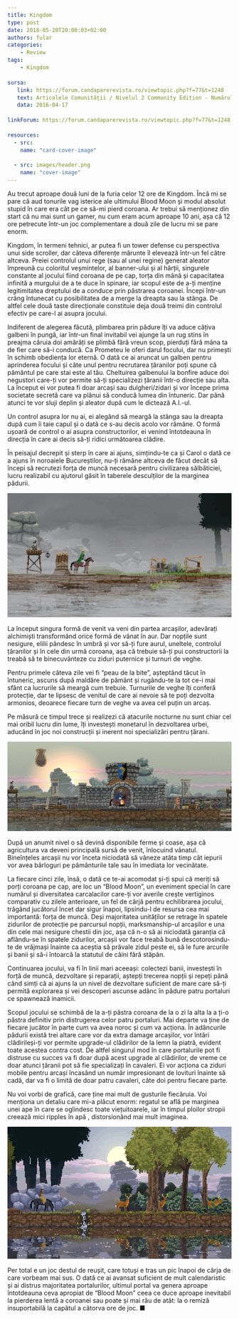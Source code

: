 ```yaml
---
title: Kingdom
type: post
date: 2018-05-20T20:00:03+02:00
authors: fular
categories:
    - Review
tags:
    - Kingdom

sursa:
   link: https://forum.candaparerevista.ro/viewtopic.php?f=77&t=1248
   text: Articolele Comunității / Nivelul 2 Community Edition - Numărul 1
   data: 2016-04-17

linkForum: https://forum.candaparerevista.ro/viewtopic.php?f=77&t=1248

resources:
  - src: 
    name: "card-cover-image"

  - src: images/header.png
    name: "cover-image"
---
```

Au trecut aproape două luni de la furia celor 12 ore de Kingdom. Încă mi se pare că aud tonurile vag isterice ale ultimului Blood Moon și modul absolut stupid în care era cât pe ce să-mi pierd coroana. Ar trebui să menționez din start că nu mai sunt un gamer, nu cum eram acum aproape 10 ani, așa că 12 ore petrecute într-un joc complementare a două zile de lucru mi se pare enorm. 

Kingdom, în termeni tehnici, ar putea fi un tower defense cu perspectiva unui side scroller, dar câteva diferențe mărunte îl elevează într-un fel către altceva. Preiei controlul unui rege (sau al unei regine) generat aleator împreună cu coloritul veșmintelor, al banner-ului și al hărții, singurele constante al jocului fiind coroana de pe cap, torța din mână și capacitatea infinită a murgului de a te duce în spinare, iar scopul este de a-ți menține legitimitatea dreptului de a conduce prin păstrarea coroanei. Începi într-un crâng întunecat cu posibilitatea de a merge la dreapta sau la stânga. De altfel cele două taste direcționale constituie deja două treimi din controlul efectiv pe care-l ai asupra jocului. 

Indiferent de alegerea făcută, plimbarea prin pădure îți va aduce câțiva galbeni în pungă, iar într-un final invitabil vei ajunge la un rug stins în preajma căruia doi amărâți se plimbă fără vreun scop, pierduți fără mâna ta de fier care să-i conducă. Ca Prometeu le oferi darul focului, dar nu primești în schimb obediența lor eternă. O dată ce ai aruncat un galben pentru aprinderea focului și câte unul pentru recrutarea țăranilor poți spune că pământul pe care stai este al tău. Cheltuirea galbenului la bonfire aduce doi negustori care-ți vor permite să-ți specializezi țăranii într-o direcție sau alta. La început ei vor putea fi doar arcași sau dulgheri/zidari și vor începe prima societate secretă care va plănui să conducă lumea din întuneric. Dar până atunci te vor sluji deplin și aleator după cum le dictează A.I.-ul. 

Un control asupra lor nu ai, ei alegând să meargă la stânga sau la dreapta după cum îi taie capul și o dată ce s-au decis acolo vor rămâne. O formă ușoară de control o ai asupra constructorilor, ei venind întotdeauna în direcția în care ai decis să-ți ridici următoarea clădire. 

În peisajul decrepit și sterp în care ai ajuns, simțindu-te ca și Carol o dată ce a ajuns în noroaiele Bucureștilor, nu-ți rămâne altceva de făcut decât să începi să recrutezi forța de muncă necesară pentru civilizarea sălbăticiei, lucru realizabil cu ajutorul găsit în taberele desculților de la marginea pădurii. 

![A plecat cu oastea şi n-a mai venit.](gallery/jealous.png)

La început singura formă de venit va veni din partea arcașilor, adevărați alchimiști transformând orice formă de vânat în aur. Dar nopțile sunt nesigure, elilii pândesc în umbră și vor să-ți fure aurul, uneltele, controlul țăranilor și în cele din urmă coroana, așa că trebuie să-ți pui constructorii la treabă să te binecuvânteze cu ziduri puternice și turnuri de veghe. 

Pentru primele câteva zile vei fi “peau de la bite”, așteptând tăcut în întuneric, ascuns după maldăre de pământ și rugându-te la tot ce-i mai sfânt ca lucrurile să meargă cum trebuie. Turnurile de veghe îți conferă protecție, dar te lipsesc de venitul de care ai nevoie să te poți dezvolta armonios, deoarece fiecare turn de veghe va avea cel puțin un arcaș. 

Pe măsură ce timpul trece și realizezi că atacurile nocturne nu sunt chiar cel mai oribil lucru din lume, îți investești monetarul în dezvoltarea urbei, aducând în joc noi construcții și inerent noi specializări pentru țărani. 

![Dar deschideţi poarta... Turcii mă-nconjor...](gallery/unspecified.png)

După un anumit nivel o să devină disponibile ferme și coase, așa că agricultura va deveni principală sursă de venit, înlocuind vânatul. Bineînțeles arcașii nu vor înceta niciodată să vâneze atâta timp cât iepurii vor avea bârloguri pe pământurile tale sau în imediata lor vecinătate. 

La fiecare cinci zile, însă, o dată ce te-ai acomodat și-ți spui că meriți să porți coroana pe cap, are loc un “Blood Moon”, un eveniment special în care numărul și diversitatea carcalacilor care-ți vor averile crește vertiginos comparativ cu zilele anterioare, un fel de cârjă pentru echilibrarea jocului, trăgând jucătorul încet dar sigur înapoi, lipsindu-l de resursa cea mai importantă: forța de muncă. Deși majoritatea unităților se retrage în spatele zidurilor de protecție pe parcursul nopții, marksmanship-ul arcașilor e una din cele mai nesigure chestii din joc, așa că n-o să ai niciodată garanția că aflându-se în spatele zidurilor, arcașii vor face treabă bună descotorosindu-te de vrăjmași înainte ca aceștia să prăvale zidul peste ei, să le fure arcurile și banii și să-i întoarcă la statutul de câini fără stăpân. 

Continuarea jocului, va fi în linii mari aceeași: colectezi banii, investești în forță de muncă, dezvoltare și reparații, aștepți trecerea nopții și repeți până când simți că ai ajuns la un nivel de dezvoltare suficient de mare care să-ți permită explorarea și vei descoperi ascunse adânc în pădure patru portaluri ce spawnează inamicii. 

Scopul jocului se schimbă de la a-ți păstra coroana de la o zi la alta la a ți-o păstra definitiv prin distrugerea celor patru portaluri. Mai departe va ține de fiecare jucător în parte cum va avea noroc și cum va acționa. În adâncurile pădurii există trei altare care vor da extra damage arcașilor, vor întări clădirileși-ți vor permite upgrade-ul clădirilor de la lemn la piatră, evident toate acestea contra cost. De altfel singurul mod în care portalurile pot fi distruse cu succes va fi doar după acest upgrade al clădirilor, de vreme ce doar atunci țăranii pot să fie specializați în cavaleri. Ei vor acționa ca ziduri mobile pentru arcași încasând un număr impresionant de lovituri înainte să cadă, dar va fi o limită de doar patru cavaleri, câte doi pentru fiecare parte.

Nu voi vorbi de grafică, care ține mai mult de gusturile fiecăruia. Voi menționa un detaliu care mi-a plăcut enorm: regatul se află pe marginea unei ape în care se oglindesc toate viețuitoarele, iar în timpul ploilor stropii creează mici ripples în apă , distorsionând mai mult imaginea. 

![Unde cură-n poale un râu mititel](gallery/tumblr_o0chgg4geO1qciqqno8_540.gif)

Per total e un joc destul de reușit, care totuși e tras un pic înapoi de cârja de care vorbeam mai sus. O dată ce ai avansat suficient de mult calendaristic și ai distrus majoritatea portalurilor, ultimul portal va genera aproape întotdeauna ceva apropiat de “Blood Moon” ceea ce duce aproape inevitabil la pierderea lentă a coroanei sau poate și mai rău de atât: la o remiză insuportabilă la capătul a câtorva ore de joc. ■